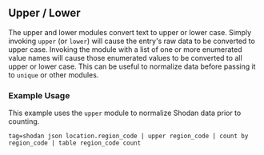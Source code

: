 ## Upper / Lower

The upper and lower modules convert text to upper or lower case. Simply invoking `upper` (or `lower`) will cause the entry's raw data to be converted to upper case. Invoking the module with a list of one or more enumerated value names will cause those enumerated values to be converted to all upper or lower case. This can be useful to normalize data before passing it to `unique` or other modules.

### Example Usage

This example uses the `upper` module to normalize Shodan data prior to counting.

```gravwell
tag=shodan json location.region_code | upper region_code | count by region_code | table region_code count
```